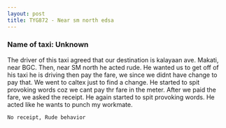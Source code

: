 ```yaml
---
layout: post
title: TYG872 - Near sm north edsa
---
```


### Name of taxi: Unknown

The driver of this taxi agreed that our destination is kalayaan ave. Makati, near BGC. 
Then, near SM north he acted rude. He wanted us to get off of his taxi he is driving then pay the fare, we since we didnt have change to pay that. We went to caltex just to find a change. He started to spit provoking words coz we cant pay thr fare in the meter.
After we paid the fare, we asked the receipt. He again started to spit provoking words. He acted like he wants to punch my workmate.

```No receipt, Rude behavior```
